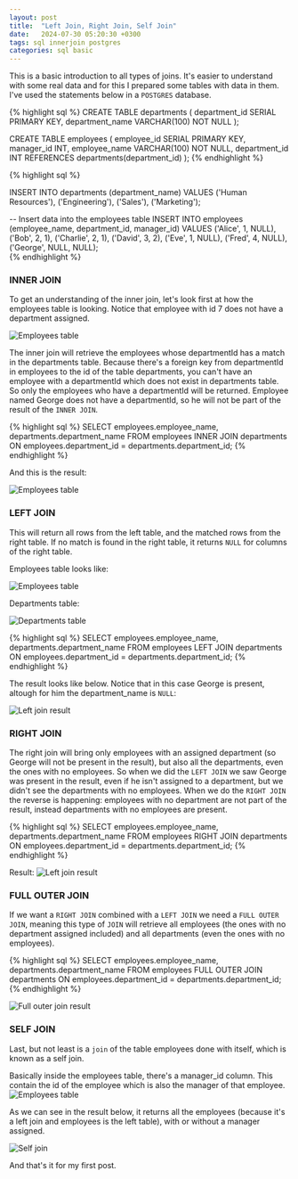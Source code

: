 ```yaml
---
layout: post
title:  "Left Join, Right Join, Self Join"
date:   2024-07-30 05:20:30 +0300
tags: sql innerjoin postgres
categories: sql basic
---
```


This is a basic introduction to all types of joins. It's easier to understand with some real data and for this I prepared some tables with data in them.
I've used the statements below in a `POSTGRES` database.

{% highlight sql %}
CREATE TABLE departments (
    department_id SERIAL PRIMARY KEY,
    department_name VARCHAR(100) NOT NULL
);

CREATE TABLE employees (
    employee_id SERIAL PRIMARY KEY,
    manager_id INT,
    employee_name VARCHAR(100) NOT NULL,
    department_id INT REFERENCES departments(department_id)
);
{% endhighlight %}


{% highlight sql %}

INSERT INTO departments (department_name)
VALUES
    ('Human Resources'),
    ('Engineering'),
    ('Sales'),
    ('Marketing');

-- Insert data into the employees table
INSERT INTO employees (employee_name, department_id, manager_id)
VALUES
    ('Alice', 1, NULL),
    ('Bob', 2, 1),
    ('Charlie', 2, 1),
    ('David', 3, 2),
    ('Eve', 1, NULL),
    ('Fred', 4, NULL),
    ('George', NULL, NULL);  
{% endhighlight %}


### INNER JOIN

To get an understanding of the inner join, let's look first at how the employees table is looking. Notice that employee with id 7 does not have a department assigned.

![Employees table](/pictures/joins/employees.png)

The inner join will retrieve the employees whose departmentId has a match in the departments table. Because there's a foreign key from departmentId in employees to the id of the table departments, you can't have an employee with a departmentId which does not exist in departments table. So only the employees who have a departmentId will be returned. Employee named George does not have a departmentId, so he will not be part of the result of the `INNER JOIN`.

{% highlight sql %}
SELECT employees.employee_name, departments.department_name
FROM employees
INNER JOIN departments ON employees.department_id = departments.department_id;
{% endhighlight %}

And this is the result:

![Employees table](/pictures/joins/innerJoin.png)

### LEFT JOIN

This will return all rows from the left table, and the matched rows from the right table. If no match is found in the right table, it returns `NULL` for columns of the right table.

 Employees table looks like:

![Employees table](/pictures/joins/employees.png)

Departments table:

![Departments table](/pictures/joins/departments.png)

{% highlight sql %}
SELECT employees.employee_name, departments.department_name
FROM employees
LEFT JOIN departments ON employees.department_id = departments.department_id;
{% endhighlight %}

The result looks like below. Notice that in this case George is present, altough for him the department_name is `NULL`:

![Left join result](/pictures/joins/leftJoin.png)


### RIGHT JOIN

The right join will bring only employees with an assigned department (so George will not be present in the result), but also all the departments, even the ones with no employees. So when we did the `LEFT JOIN` we saw George was present in the result, even if he isn't assigned to a department, but we didn't see the departments with no employees. When we do the `RIGHT JOIN` the reverse is happening: employees with no department are not part of the result, instead departments with no employees are present.

{% highlight sql %}
SELECT employees.employee_name, departments.department_name
FROM employees
RIGHT JOIN departments ON employees.department_id = departments.department_id;
{% endhighlight %}

Result:
![Left join result](/pictures/joins/rightJoin.png)


### FULL OUTER JOIN

If we want a `RIGHT JOIN` combined with a `LEFT JOIN` we need a `FULL OUTER JOIN`, meaning this type of `JOIN` will retrieve all employees (the ones with no department assigned included) and all departments (even the ones with no employees).

{% highlight sql %}
SELECT employees.employee_name, departments.department_name
FROM employees
FULL OUTER JOIN departments ON employees.department_id = departments.department_id;
{% endhighlight %}

![Full outer join result](/pictures/joins/fullOuterJoin.png)

### SELF JOIN

Last, but not least is a `join` of the table employees done with itself, which is known as a self join. 

Basically inside the employees table, there's a manager_id column. This contain the id of the employee which is also the manager of that employee. 
![Employees table](/pictures/joins/employees.png)

As we can see in the result below, it returns all the employees (because it's a left join and employees is the left table), with or without a manager assigned.

![Self join](/pictures/joins/selfLeftJoin.png)

And that's it for my first post.
